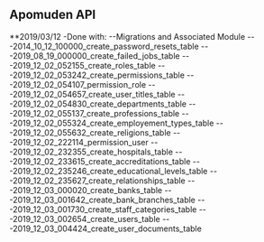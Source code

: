 ## Apomuden API

**2019/03/12
-Done with:
--Migrations and Associated Module
---2014_10_12_100000_create_password_resets_table
---2019_08_19_000000_create_failed_jobs_table
---2019_12_02_052155_create_roles_table
---2019_12_02_053242_create_permissions_table
---2019_12_02_054107_permission_role
---2019_12_02_054657_create_user_titles_table
---2019_12_02_054830_create_departments_table
---2019_12_02_055137_create_professions_table
---2019_12_02_055324_create_employement_types_table
---2019_12_02_055632_create_religions_table
---2019_12_02_222114_permission_user
---2019_12_02_232355_create_hospitals_table
---2019_12_02_233615_create_accreditations_table
---2019_12_02_235246_create_educational_levels_table
---2019_12_02_235627_create_relationships_table
---2019_12_03_000020_create_banks_table
---2019_12_03_001642_create_bank_branches_table
---2019_12_03_001730_create_staff_categories_table
---2019_12_03_002654_create_users_table
---2019_12_03_004424_create_user_documents_table
